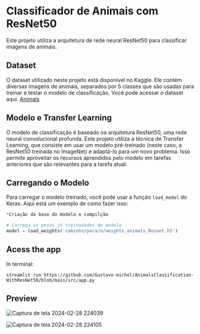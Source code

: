 # Classificador de Animais com ResNet50

Este projeto utiliza a arquitetura de rede neural ResNet50 para classificar imagens de animais. 

## Dataset

O dataset utilizado neste projeto está disponível no Kaggle. Ele contém diversas imagens de animais, separados por 5 classes que são usadas para treinar e testar o modelo de classificação. Você pode acessar o dataset aqui. [Animals](https://www.kaggle.com/datasets/antobenedetti/animals/data)

## Modelo e Transfer Learning

O modelo de classificação é baseado na arquitetura ResNet50, uma rede neural convolucional profunda. Este projeto utiliza a técnica de Transfer Learning, que consiste em usar um modelo pré-treinado (neste caso, a ResNet50 treinada no ImageNet) e adaptá-lo para um novo problema. Isso permite aproveitar os recursos aprendidos pelo modelo em tarefas anteriores que são relevantes para a tarefa atual.

## Carregando o Modelo

Para carregar o modelo treinado, você pode usar a função `load_model` do Keras. Aqui está um exemplo de como fazer isso:

```python
*Criação da base do modelo e compilção

# Carrega os pesos já treinadados do modelo
model = load_weights('caminho/para/o/weights_animals_Resnet.h5')
```

## Acess the app
In terminal:
```
streamlit run https://github.com/Gustavo-michel/AnimalsClassification-WithResNet50/blob/main/src/app.py
```

## Preview
![Captura de tela 2024-02-28 224039](https://github.com/Gustavo-michel/AnimalsClassification-WithResNet50/assets/127684360/f34ccb71-bbb8-4263-a27e-0afcf4650ada)

![Captura de tela 2024-02-28 224105](https://github.com/Gustavo-michel/AnimalsClassification-WithResNet50/assets/127684360/70d9a3de-a6fc-4399-b96c-2e72e1116a8c)
